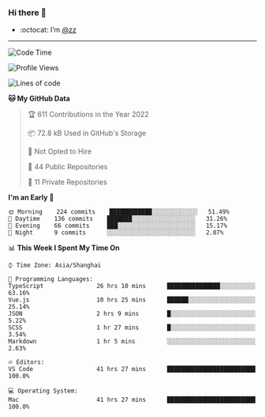 ### Hi there 👋

- :octocat: I’m [@zz](https://github.com/holazz)

---

<!--START_SECTION:waka-->
![Code Time](http://img.shields.io/badge/Code%20Time-0%20secs-blue)

![Profile Views](http://img.shields.io/badge/Profile%20Views-4-blue)

![Lines of code](https://img.shields.io/badge/From%20Hello%20World%20I%27ve%20Written-736%20Thousand%20lines%20of%20code-blue)

**🐱 My GitHub Data** 

> 🏆 611 Contributions in the Year 2022
 > 
> 📦 72.8 kB Used in GitHub's Storage 
 > 
> 🚫 Not Opted to Hire
 > 
> 📜 44 Public Repositories 
 > 
> 🔑 11 Private Repositories  
 > 
**I'm an Early 🐤** 

```text
🌞 Morning    224 commits    ████████████░░░░░░░░░░░░░   51.49% 
🌆 Daytime    136 commits    ███████░░░░░░░░░░░░░░░░░░   31.26% 
🌃 Evening    66 commits     ███░░░░░░░░░░░░░░░░░░░░░░   15.17% 
🌙 Night      9 commits      ░░░░░░░░░░░░░░░░░░░░░░░░░   2.07%

```


📊 **This Week I Spent My Time On** 

```text
⌚︎ Time Zone: Asia/Shanghai

💬 Programming Languages: 
TypeScript               26 hrs 10 mins      ███████████████░░░░░░░░░░   63.16% 
Vue.js                   10 hrs 25 mins      ██████░░░░░░░░░░░░░░░░░░░   25.14% 
JSON                     2 hrs 9 mins        █░░░░░░░░░░░░░░░░░░░░░░░░   5.22% 
SCSS                     1 hr 27 mins        █░░░░░░░░░░░░░░░░░░░░░░░░   3.54% 
Markdown                 1 hr 5 mins         ░░░░░░░░░░░░░░░░░░░░░░░░░   2.63%

🔥 Editors: 
VS Code                  41 hrs 27 mins      █████████████████████████   100.0%

💻 Operating System: 
Mac                      41 hrs 27 mins      █████████████████████████   100.0%

```


<!--END_SECTION:waka-->
